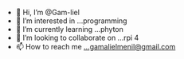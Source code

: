 - 👋 Hi, I’m @Gam-liel
- 👀 I’m interested in ...programming
- 🌱 I’m currently learning ...phyton 
- 💞️ I’m looking to collaborate on ...rpi 4
- 📫 How to reach me ...gamalielmenil@gmail.com

<!---
Gam-liel/Gam-liel is a ✨ special ✨ repository because its `README.md` (this file) appears on your GitHub profile.
You can click the Preview link to take a look at your changes.
--->
